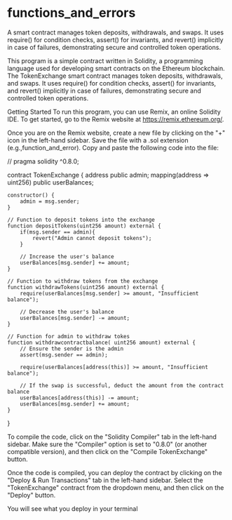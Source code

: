# functions_and_errors
A  smart contract manages token deposits, withdrawals, and swaps. It uses require() for condition checks, assert() for invariants, and revert() implicitly in case of failures, demonstrating secure and controlled token operations.


This program is a simple contract written in Solidity, a programming language used for developing smart contracts on the Ethereum blockchain. The TokenExchange smart contract manages token deposits, withdrawals, and swaps. It uses require() for condition checks, assert() for invariants, and revert() implicitly in case of failures, demonstrating secure and controlled token operations.

Getting Started
To run this program, you can use Remix, an online Solidity IDE. To get started, go to the Remix website at https://remix.ethereum.org/.

Once you are on the Remix website, create a new file by clicking on the "+" icon in the left-hand sidebar. Save the file with a .sol extension (e.g.,function_and_error). Copy and paste the following code into the file:

// pragma solidity ^0.8.0;

contract TokenExchange {
    address public admin;
    mapping(address => uint256) public userBalances;

    constructor() {
        admin = msg.sender;
    }

    // Function to deposit tokens into the exchange
    function depositTokens(uint256 amount) external {
        if(msg.sender == admin){
            revert("Admin cannot deposit tokens");
        }

        // Increase the user's balance
        userBalances[msg.sender] += amount;
    }

    // Function to withdraw tokens from the exchange
    function withdrawTokens(uint256 amount) external {
        require(userBalances[msg.sender] >= amount, "Insufficient balance");

        // Decrease the user's balance
        userBalances[msg.sender] -= amount;
    }

    // Function for admin to withdraw tokes
    function withdrawcontractbalance( uint256 amount) external {
        // Ensure the sender is the admin
        assert(msg.sender == admin);

        require(userBalances[address(this)] >= amount, "Insufficient balance");
        
        // If the swap is successful, deduct the amount from the contract balance
        userBalances[address(this)] -= amount;
        userBalances[msg.sender] += amount;
    }
}




To compile the code, click on the "Solidity Compiler" tab in the left-hand sidebar. Make sure the "Compiler" option is set to "0.8.0" (or another compatible version), and then click on the "Compile TokenExchange" button.

Once the code is compiled, you can deploy the contract by clicking on the "Deploy & Run Transactions" tab in the left-hand sidebar. Select the "TokenExchange" contract from the dropdown menu, and then click on the "Deploy" button. 

You will see what you deploy in your terminal 



